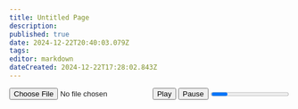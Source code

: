 ```yaml
---
title: Untitled Page
description: 
published: true
date: 2024-12-22T20:40:03.079Z
tags: 
editor: markdown
dateCreated: 2024-12-22T17:28:02.843Z
---
```


<div id="player">
    <input type="file" id="fileInput">
    <button id="play">Play</button>
    <button id="pause">Pause</button>
    <progress id="progress" max="100"></progress>
</div>
<script src="http://unpkg.com/tone"></script>